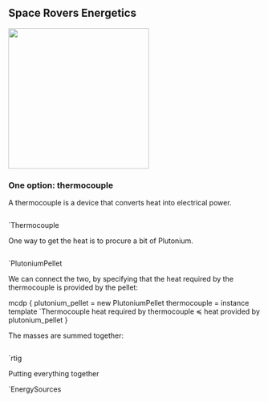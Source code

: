 <meta name="mcdp-library" content='rover_energetics'/>

## Space Rovers Energetics


<img src="space_rovers.small.jpg" style='width: 20em'/>

### One option: thermocouple

A thermocouple is a device that converts heat into electrical power.

<col2>
    <pre class="mcdp" id="Thermocouple" label='Thermocouple.mcdp'></pre>
    <render class="ndp_graph_templatized_labeled">`Thermocouple</render>
</col2>

One way to get the heat is to procure a bit of Plutonium.

<col2>
      <pre class="mcdp" id="PlutoniumPellet" label='PlutoniumPellet.mcdp'></pre>
      <render class="ndp_graph_templatized_labeled">`PlutoniumPellet</render>
</col2>

We can connect the two, by specifying that the heat required by the
thermocouple is provided by the pellet:

<render class="ndp_graph_enclosed" id="plutonium_plus_thermocouple" enclosed="false">
mcdp {
  plutonium_pellet = new PlutoniumPellet
  thermocouple = instance template `Thermocouple
  heat required by thermocouple ≼ heat provided by plutonium_pellet
}
</render>


The masses are summed together:

<pre class="mcdp" id='rtig'></pre>

<render class="ndp_graph_enclosed">`rtig</render>


Putting everything together


<render class='ndp_graph_normal'>
  `EnergySources
</render>
